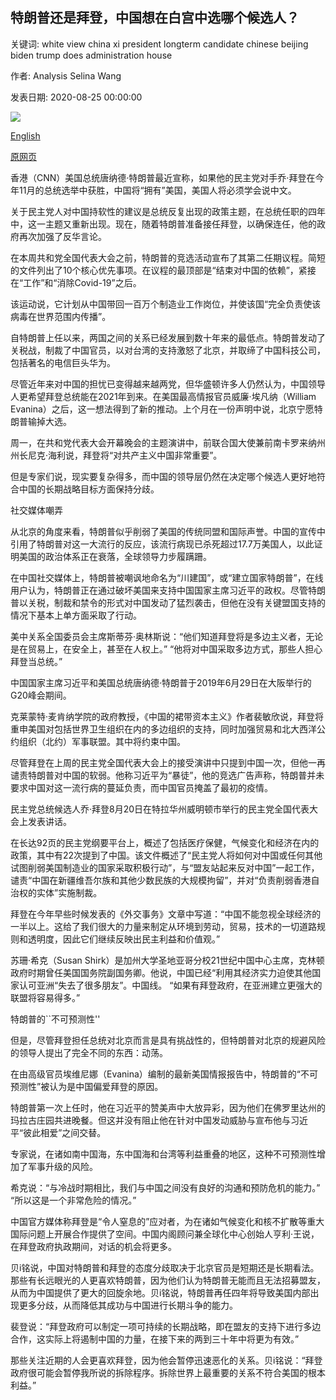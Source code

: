 ## 特朗普还是拜登，中国想在白宫中选哪个候选人？

关键词: white view china xi president longterm candidate chinese beijing biden trump does administration house

作者: Analysis Selina Wang

发表日期: 2020-08-25 00:00:00

![](https://cdn.cnn.com/cnnnext/dam/assets/200825105041-china-trump-biden-2020-election-wang-pkg-intl-hnk-vpx-00000412-super-tease.jpg)

[English](Trump%20or%20Biden%2C%20which%20candidate%20does%20China%20want%20in%20the%20White%20House%3F.md)

[原网页](https://edition.cnn.com/2020/08/25/asia/biden-trump-china-preferred-candidate-hnk-intl/index.html)

香港（CNN）美国总统唐纳德·特朗普最近宣称，如果他的民主党对手乔·拜登在今年11月的总统选举中获胜，中国将“拥有”美国，美国人将必须学会说中文。

关于民主党人对中国持软性的建议是总统反复出现的政策主题，在总统任职的四年中，这一主题又重新出现。现在，随着特朗普准备接任拜登，以确保连任，他的政府再次加强了反华言论。

在本周共和党全国代表大会之前，特朗普的竞选活动宣布了其第二任期议程。简短的文件列出了10个核心优先事项。在议程的最顶部是“结束对中国的依赖”，紧接在“工作”和“消除Covid-19”之后。

该运动说，它计划从中国带回一百万个制造业工作岗位，并使该国“完全负责使该病毒在世界范围内传播”。

自特朗普上任以来，两国之间的关系已经发展到数十年来的最低点。特朗普发动了关税战，制裁了中国官员，以对台湾的支持激怒了北京，并取缔了中国科技公司，包括著名的电信巨头华为。

尽管近年来对中国的担忧已变得越来越两党，但华盛顿许多人仍然认为，中国领导人更希望拜登总统能在2021年到来。在美国最高情报官员威廉·埃凡纳（William Evanina）之后，这一想法得到了新的推动。上个月在一份声明中说，北京宁愿特朗普输掉大选。

周一，在共和党代表大会开幕晚会的主题演讲中，前联合国大使兼前南卡罗来纳州州长尼克·海利说，拜登将“对共产主义中国非常重要”。

但是专家们说，现实要复杂得多，而中国的领导层仍然在决定哪个候选人更好地符合中国的长期战略目标方面保持分歧。

社交媒体嘲弄

从北京的角度来看，特朗普似乎削弱了美国的传统同盟和国际声誉。中国的宣传中引用了特朗普对这一大流行的反应，该流行病现已杀死超过17.7万美国人，以此证明美国的政治体系正在衰落，全球领导力步履蹒跚。

在中国社交媒体上，特朗普被嘲讽地命名为“川建国”，或“建立国家特朗普”，在线用户认为，特朗普正在通过破坏美国来支持中国国家主席习近平的政权。尽管特朗普以关税，制裁和禁令的形式对中国发动了猛烈袭击，但他在没有关键盟国支持的情况下基本上单方面采取了行动。

美中关系全国委员会主席斯蒂芬·奥林斯说：“他们知道拜登将是多边主义者，无论是在贸易上，在安全上，甚至在人权上。” “他将对中国采取多边方式，那些人担心拜登当总统。”

中国国家主席习近平和美国总统唐纳德·特朗普于2019年6月29日在大阪举行的G20峰会期间。

克莱蒙特·麦肯纳学院的政府教授，《中国的裙带资本主义》作者裴敏欣说，拜登将重申美国对包括世界卫生组织在内的多边组织的支持，同时加强贸易和北大西洋公约组织（北约）军事联盟。其中将约束中国。

尽管拜登在上周的民主党全国代表大会上的接受演讲中只提到中国一次，但他一再谴责特朗普对中国的软弱。他称习近平为“暴徒”，他的竞选广告声称，特朗普并未要求中国对这一流行病的蔓延负责，而中国官员掩盖了最初的疫情。

民主党总统候选人乔·拜登8月20日在特拉华州威明顿市举行的民主党全国代表大会上发表讲话。

在长达92页的民主党纲要平台上，概述了包括医疗保健，气候变化和经济在内的政策，其中有22次提到了中国。该文件概述了“民主党人将如何对中国或任何其他试图削弱美国制造业的国家采取积极行动”，与“盟友站起来反对中国”一起工作，谴责“中国在新疆维吾尔族和其他少数民族的大规模拘留”，并对“负责削弱香港自治权的实体”实施制裁。

拜登在今年早些时候发表的《外交事务》文章中写道：“中国不能忽视全球经济的一半以上。这给了我们很大的力量来制定从环境到劳动，贸易，技术的一切道路规则和透明度，因此它们继续反映出民主利益和价值观。”

苏珊·希克（Susan Shirk）是加州大学圣地亚哥分校21世纪中国中心主席，克林顿政府时期曾任美国国务院副国务卿。他说，中国已经“利用其经济实力迫使其他国家认可亚洲“失去了很多朋友”。中国线。 “如果有拜登政府，在亚洲建立更强大的联盟将容易得多。”

特朗普的``不可预测性''

但是，尽管拜登担任总统对北京而言是具有挑战性的，但特朗普对北京的规避风险的领导人提出了完全不同的东西：动荡。

在由高级官员埃维尼娜（Evanina）编制的最新美国情报报告中，特朗普的“不可预测性”被认为是中国偏爱拜登的原因。

特朗普第一次上任时，他在习近平的赞美声中大放异彩，因为他们在佛罗里达州的玛拉古庄园共进晚餐。但这并没有阻止他在针对中国发动威胁与宣布他与习近平“彼此相爱”之间交替。

专家说，在诸如南中国海，东中国海和台湾等利益重叠的地区，这种不可预测性增加了军事升级的风险。

希克说：“与冷战时期相比，我们与中国之间没有良好的沟通和预防危机的能力。” “所以这是一个非常危险的情况。”

中国官方媒体称拜登是“令人窒息的”应对者，为在诸如气候变化和核不扩散等重大国际问题上开展合作提供了空间。中国内阁顾问兼全球化中心创始人亨利·王说，在拜登政府执政期间，对话的机会将更多。

贝i铭说，中国对特朗普和拜登的态度分歧取决于北京官员是短期还是长期看法。那些有长远眼光的人更喜欢特朗普，因为他们认为特朗普无能而且无法招募盟友，从而为中国提供了更大的回旋余地。贝i铭说，特朗普再任四年将导致美国内部出现更多分歧，从而降低其成功与中国进行长期斗争的能力。

裴登说：“拜登政府可以制定一项可持续的长期战略，即在盟友的支持下进行多边合作，这实际上将遏制中国的力量，在接下来的两到三十年中将更为有效。”

那些关注近期的人会更喜欢拜登，因为他会暂停迅速恶化的关系。贝i铭说：“拜登政府很可能会暂停我所说的拆除程序。拆除世界上最重要的关系不符合美国的根本利益。”